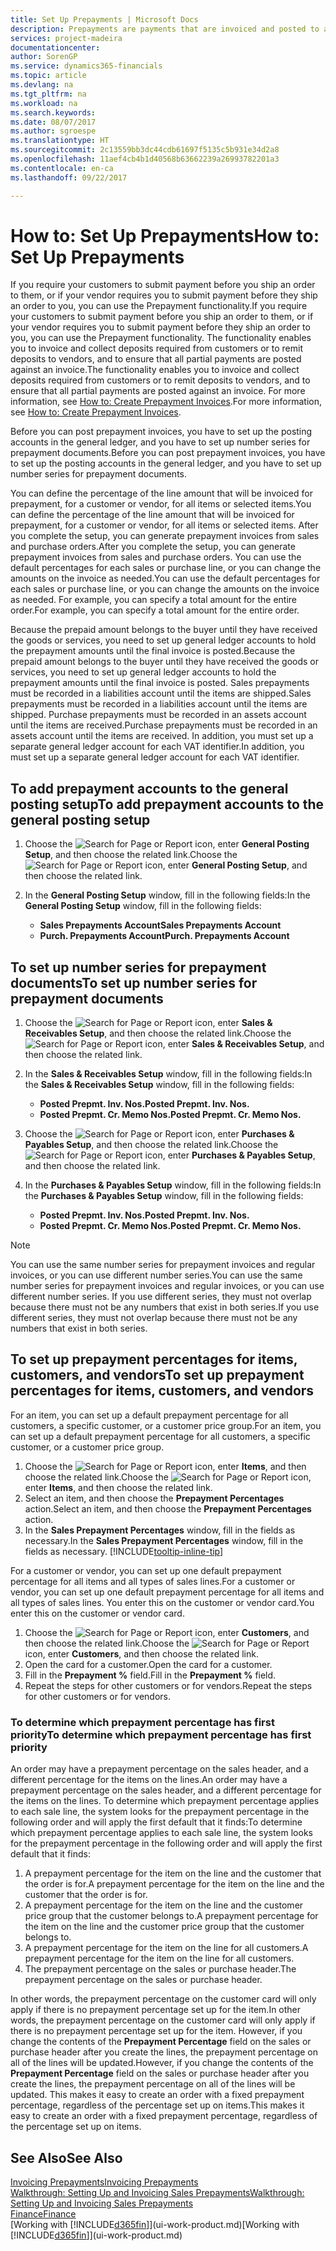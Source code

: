 ```yaml
---
title: Set Up Prepayments | Microsoft Docs
description: Prepayments are payments that are invoiced and posted to a sales or purchase prepayment order before final invoicing. You might require a deposit before you manufacture items to order, or you might require payment before you ship items to a customer. The prepayments functionality enables you to invoice and collect deposits required from customers or to remit deposits to vendors. Thus, you can ensure that all payments are posted against an invoice.
services: project-madeira
documentationcenter: 
author: SorenGP
ms.service: dynamics365-financials
ms.topic: article
ms.devlang: na
ms.tgt_pltfrm: na
ms.workload: na
ms.search.keywords: 
ms.date: 08/07/2017
ms.author: sgroespe
ms.translationtype: HT
ms.sourcegitcommit: 2c13559bb3dc44cdb61697f5135c5b931e34d2a8
ms.openlocfilehash: 11aef4cb4b1d40568b63662239a26993782201a3
ms.contentlocale: en-ca
ms.lasthandoff: 09/22/2017

---
```

# <a name="how-to-set-up-prepayments"></a><span data-ttu-id="b5f7c-106">How to: Set Up Prepayments</span><span class="sxs-lookup"><span data-stu-id="b5f7c-106">How to: Set Up Prepayments</span></span>
<span data-ttu-id="b5f7c-107">If you require your customers to submit payment before you ship an order to them, or if your vendor requires you to submit payment before they ship an order to you, you can use the Prepayment functionality.</span><span class="sxs-lookup"><span data-stu-id="b5f7c-107">If you require your customers to submit payment before you ship an order to them, or if your vendor requires you to submit payment before they ship an order to you, you can use the Prepayment functionality.</span></span> <span data-ttu-id="b5f7c-108">The functionality enables you to invoice and collect deposits required from customers or to remit deposits to vendors, and to ensure that all partial payments are posted against an invoice.</span><span class="sxs-lookup"><span data-stu-id="b5f7c-108">The functionality enables you to invoice and collect deposits required from customers or to remit deposits to vendors, and to ensure that all partial payments are posted against an invoice.</span></span> <span data-ttu-id="b5f7c-109">For more information, see [How to: Create Prepayment Invoices](finance-how-to-create-prepayment-invoices.md).</span><span class="sxs-lookup"><span data-stu-id="b5f7c-109">For more information, see [How to: Create Prepayment Invoices](finance-how-to-create-prepayment-invoices.md).</span></span>

<span data-ttu-id="b5f7c-110">Before you can post prepayment invoices, you have to set up the posting accounts in the general ledger, and you have to set up number series for prepayment documents.</span><span class="sxs-lookup"><span data-stu-id="b5f7c-110">Before you can post prepayment invoices, you have to set up the posting accounts in the general ledger, and you have to set up number series for prepayment documents.</span></span>  

<span data-ttu-id="b5f7c-111">You can define the percentage of the line amount that will be invoiced for prepayment, for a customer or vendor, for all items or selected items.</span><span class="sxs-lookup"><span data-stu-id="b5f7c-111">You can define the percentage of the line amount that will be invoiced for prepayment, for a customer or vendor, for all items or selected items.</span></span> <span data-ttu-id="b5f7c-112">After you complete the setup, you can generate prepayment invoices from sales and purchase orders.</span><span class="sxs-lookup"><span data-stu-id="b5f7c-112">After you complete the setup, you can generate prepayment invoices from sales and purchase orders.</span></span> <span data-ttu-id="b5f7c-113">You can use the default percentages for each sales or purchase line, or you can change the amounts on the invoice as needed.</span><span class="sxs-lookup"><span data-stu-id="b5f7c-113">You can use the default percentages for each sales or purchase line, or you can change the amounts on the invoice as needed.</span></span> <span data-ttu-id="b5f7c-114">For example, you can specify a total amount for the entire order.</span><span class="sxs-lookup"><span data-stu-id="b5f7c-114">For example, you can specify a total amount for the entire order.</span></span>  

<span data-ttu-id="b5f7c-115">Because the prepaid amount belongs to the buyer until they have received the goods or services, you need to set up general ledger accounts to hold the prepayment amounts until the final invoice is posted.</span><span class="sxs-lookup"><span data-stu-id="b5f7c-115">Because the prepaid amount belongs to the buyer until they have received the goods or services, you need to set up general ledger accounts to hold the prepayment amounts until the final invoice is posted.</span></span> <span data-ttu-id="b5f7c-116">Sales prepayments must be recorded in a liabilities account until the items are shipped.</span><span class="sxs-lookup"><span data-stu-id="b5f7c-116">Sales prepayments must be recorded in a liabilities account until the items are shipped.</span></span> <span data-ttu-id="b5f7c-117">Purchase prepayments must be recorded in an assets account until the items are received.</span><span class="sxs-lookup"><span data-stu-id="b5f7c-117">Purchase prepayments must be recorded in an assets account until the items are received.</span></span> <span data-ttu-id="b5f7c-118">In addition, you must set up a separate general ledger account for each VAT identifier.</span><span class="sxs-lookup"><span data-stu-id="b5f7c-118">In addition, you must set up a separate general ledger account for each VAT identifier.</span></span>

## <a name="to-add-prepayment-accounts-to-the-general-posting-setup"></a><span data-ttu-id="b5f7c-119">To add prepayment accounts to the general posting setup</span><span class="sxs-lookup"><span data-stu-id="b5f7c-119">To add prepayment accounts to the general posting setup</span></span>  

1. <span data-ttu-id="b5f7c-120">Choose the ![Search for Page or Report](media/ui-search/search_small.png "Search for Page or Report icon") icon, enter **General Posting Setup**, and then choose the related link.</span><span class="sxs-lookup"><span data-stu-id="b5f7c-120">Choose the ![Search for Page or Report](media/ui-search/search_small.png "Search for Page or Report icon") icon, enter **General Posting Setup**, and then choose the related link.</span></span>
2. <span data-ttu-id="b5f7c-121">In the **General Posting Setup** window, fill in the following fields:</span><span class="sxs-lookup"><span data-stu-id="b5f7c-121">In the **General Posting Setup** window, fill in the following fields:</span></span>  

    - <span data-ttu-id="b5f7c-122">**Sales Prepayments Account**</span><span class="sxs-lookup"><span data-stu-id="b5f7c-122">**Sales Prepayments Account**</span></span>  
    - <span data-ttu-id="b5f7c-123">**Purch. Prepayments Account**</span><span class="sxs-lookup"><span data-stu-id="b5f7c-123">**Purch. Prepayments Account**</span></span>  

## <a name="to-set-up-number-series-for-prepayment-documents"></a><span data-ttu-id="b5f7c-124">To set up number series for prepayment documents</span><span class="sxs-lookup"><span data-stu-id="b5f7c-124">To set up number series for prepayment documents</span></span>  

1. <span data-ttu-id="b5f7c-125">Choose the ![Search for Page or Report](media/ui-search/search_small.png "Search for Page or Report icon") icon, enter **Sales & Receivables Setup**, and then choose the related link.</span><span class="sxs-lookup"><span data-stu-id="b5f7c-125">Choose the ![Search for Page or Report](media/ui-search/search_small.png "Search for Page or Report icon") icon, enter **Sales & Receivables Setup**, and then choose the related link.</span></span>
2. <span data-ttu-id="b5f7c-126">In the **Sales & Receivables Setup** window, fill in the following fields:</span><span class="sxs-lookup"><span data-stu-id="b5f7c-126">In the **Sales & Receivables Setup** window, fill in the following fields:</span></span>  

   - <span data-ttu-id="b5f7c-127">**Posted Prepmt. Inv. Nos.**</span><span class="sxs-lookup"><span data-stu-id="b5f7c-127">**Posted Prepmt. Inv. Nos.**</span></span>
   - <span data-ttu-id="b5f7c-128">**Posted Prepmt. Cr. Memo Nos.**</span><span class="sxs-lookup"><span data-stu-id="b5f7c-128">**Posted Prepmt. Cr. Memo Nos.**</span></span>

1. <span data-ttu-id="b5f7c-129">Choose the ![Search for Page or Report](media/ui-search/search_small.png "Search for Page or Report icon") icon, enter **Purchases & Payables Setup**, and then choose the related link.</span><span class="sxs-lookup"><span data-stu-id="b5f7c-129">Choose the ![Search for Page or Report](media/ui-search/search_small.png "Search for Page or Report icon") icon, enter **Purchases & Payables Setup**, and then choose the related link.</span></span>
2. <span data-ttu-id="b5f7c-130">In the **Purchases & Payables Setup** window, fill in the following fields:</span><span class="sxs-lookup"><span data-stu-id="b5f7c-130">In the **Purchases & Payables Setup** window, fill in the following fields:</span></span>

    - <span data-ttu-id="b5f7c-131">**Posted Prepmt. Inv. Nos.**</span><span class="sxs-lookup"><span data-stu-id="b5f7c-131">**Posted Prepmt. Inv. Nos.**</span></span>
    - <span data-ttu-id="b5f7c-132">**Posted Prepmt. Cr. Memo Nos.**</span><span class="sxs-lookup"><span data-stu-id="b5f7c-132">**Posted Prepmt. Cr. Memo Nos.**</span></span>

> [!NOTE]  
>  <span data-ttu-id="b5f7c-133">You can use the same number series for prepayment invoices and regular invoices, or you can use different number series.</span><span class="sxs-lookup"><span data-stu-id="b5f7c-133">You can use the same number series for prepayment invoices and regular invoices, or you can use different number series.</span></span> <span data-ttu-id="b5f7c-134">If you use different series, they must not overlap because there must not be any numbers that exist in both series.</span><span class="sxs-lookup"><span data-stu-id="b5f7c-134">If you use different series, they must not overlap because there must not be any numbers that exist in both series.</span></span>  

## <a name="to-set-up-prepayment-percentages-for-items-customers-and-vendors"></a><span data-ttu-id="b5f7c-135">To set up prepayment percentages for items, customers, and vendors</span><span class="sxs-lookup"><span data-stu-id="b5f7c-135">To set up prepayment percentages for items, customers, and vendors</span></span>  
<span data-ttu-id="b5f7c-136">For an item, you can set up a default prepayment percentage for all customers, a specific customer, or a customer price group.</span><span class="sxs-lookup"><span data-stu-id="b5f7c-136">For an item, you can set up a default prepayment percentage for all customers, a specific customer, or a customer price group.</span></span>  

1. <span data-ttu-id="b5f7c-137">Choose the ![Search for Page or Report](media/ui-search/search_small.png "Search for Page or Report icon") icon, enter **Items**, and then choose the related link.</span><span class="sxs-lookup"><span data-stu-id="b5f7c-137">Choose the ![Search for Page or Report](media/ui-search/search_small.png "Search for Page or Report icon") icon, enter **Items**, and then choose the related link.</span></span>
2. <span data-ttu-id="b5f7c-138">Select an item, and then choose the **Prepayment Percentages** action.</span><span class="sxs-lookup"><span data-stu-id="b5f7c-138">Select an item, and then choose the **Prepayment Percentages** action.</span></span>  
3. <span data-ttu-id="b5f7c-139">In the **Sales Prepayment Percentages** window, fill in the fields as necessary.</span><span class="sxs-lookup"><span data-stu-id="b5f7c-139">In the **Sales Prepayment Percentages** window, fill in the fields as necessary.</span></span> [!INCLUDE[tooltip-inline-tip](includes/tooltip-inline-tip_md.md)]

<span data-ttu-id="b5f7c-140">For a customer or vendor, you can set up one default prepayment percentage for all items and all types of sales lines.</span><span class="sxs-lookup"><span data-stu-id="b5f7c-140">For a customer or vendor, you can set up one default prepayment percentage for all items and all types of sales lines.</span></span> <span data-ttu-id="b5f7c-141">You enter this on the customer or vendor card.</span><span class="sxs-lookup"><span data-stu-id="b5f7c-141">You enter this on the customer or vendor card.</span></span>

1. <span data-ttu-id="b5f7c-142">Choose the ![Search for Page or Report](media/ui-search/search_small.png "Search for Page or Report icon") icon, enter **Customers**, and then choose the related link.</span><span class="sxs-lookup"><span data-stu-id="b5f7c-142">Choose the ![Search for Page or Report](media/ui-search/search_small.png "Search for Page or Report icon") icon, enter **Customers**, and then choose the related link.</span></span>
2. <span data-ttu-id="b5f7c-143">Open the card for a customer.</span><span class="sxs-lookup"><span data-stu-id="b5f7c-143">Open the card for a customer.</span></span>
3. <span data-ttu-id="b5f7c-144">Fill in the **Prepayment %** field.</span><span class="sxs-lookup"><span data-stu-id="b5f7c-144">Fill in the **Prepayment %** field.</span></span>
4. <span data-ttu-id="b5f7c-145">Repeat the steps for other customers or for vendors.</span><span class="sxs-lookup"><span data-stu-id="b5f7c-145">Repeat the steps for other customers or for vendors.</span></span>  

### <a name="to-determine-which-prepayment-percentage-has-first-priority"></a><span data-ttu-id="b5f7c-146">To determine which prepayment percentage has first priority</span><span class="sxs-lookup"><span data-stu-id="b5f7c-146">To determine which prepayment percentage has first priority</span></span>  
<span data-ttu-id="b5f7c-147">An order may have a prepayment percentage on the sales header, and a different percentage for the items on the lines.</span><span class="sxs-lookup"><span data-stu-id="b5f7c-147">An order may have a prepayment percentage on the sales header, and a different percentage for the items on the lines.</span></span> <span data-ttu-id="b5f7c-148">To determine which prepayment percentage applies to each sale line, the system looks for the prepayment percentage in the following order and will apply the first default that it finds:</span><span class="sxs-lookup"><span data-stu-id="b5f7c-148">To determine which prepayment percentage applies to each sale line, the system looks for the prepayment percentage in the following order and will apply the first default that it finds:</span></span>  
1. <span data-ttu-id="b5f7c-149">A prepayment percentage for the item on the line and the customer that the order is for.</span><span class="sxs-lookup"><span data-stu-id="b5f7c-149">A prepayment percentage for the item on the line and the customer that the order is for.</span></span>  
2. <span data-ttu-id="b5f7c-150">A prepayment percentage for the item on the line and the customer price group that the customer belongs to.</span><span class="sxs-lookup"><span data-stu-id="b5f7c-150">A prepayment percentage for the item on the line and the customer price group that the customer belongs to.</span></span>  
3. <span data-ttu-id="b5f7c-151">A prepayment percentage for the item on the line for all customers.</span><span class="sxs-lookup"><span data-stu-id="b5f7c-151">A prepayment percentage for the item on the line for all customers.</span></span>  
4. <span data-ttu-id="b5f7c-152">The prepayment percentage on the sales or purchase header.</span><span class="sxs-lookup"><span data-stu-id="b5f7c-152">The prepayment percentage on the sales or purchase header.</span></span>  

<span data-ttu-id="b5f7c-153">In other words, the prepayment percentage on the customer card will only apply if there is no prepayment percentage set up for the item.</span><span class="sxs-lookup"><span data-stu-id="b5f7c-153">In other words, the prepayment percentage on the customer card will only apply if there is no prepayment percentage set up for the item.</span></span> <span data-ttu-id="b5f7c-154">However, if you change the contents of the **Prepayment Percentage** field on the sales or purchase header after you create the lines, the prepayment percentage on all of the lines will be updated.</span><span class="sxs-lookup"><span data-stu-id="b5f7c-154">However, if you change the contents of the **Prepayment Percentage** field on the sales or purchase header after you create the lines, the prepayment percentage on all of the lines will be updated.</span></span> <span data-ttu-id="b5f7c-155">This makes it easy to create an order with a fixed prepayment percentage, regardless of the percentage set up on items.</span><span class="sxs-lookup"><span data-stu-id="b5f7c-155">This makes it easy to create an order with a fixed prepayment percentage, regardless of the percentage set up on items.</span></span>

## <a name="see-also"></a><span data-ttu-id="b5f7c-156">See Also</span><span class="sxs-lookup"><span data-stu-id="b5f7c-156">See Also</span></span>  
[<span data-ttu-id="b5f7c-157">Invoicing Prepayments</span><span class="sxs-lookup"><span data-stu-id="b5f7c-157">Invoicing Prepayments</span></span>](finance-invoice-prepayments.md)  
[<span data-ttu-id="b5f7c-158">Walkthrough: Setting Up and Invoicing Sales Prepayments</span><span class="sxs-lookup"><span data-stu-id="b5f7c-158">Walkthrough: Setting Up and Invoicing Sales Prepayments</span></span>](walkthrough-setting-up-and-invoicing-sales-prepayments.md)  
[<span data-ttu-id="b5f7c-159">Finance</span><span class="sxs-lookup"><span data-stu-id="b5f7c-159">Finance</span></span>](finance.md)  
<span data-ttu-id="b5f7c-160">[Working with [!INCLUDE[d365fin](includes/d365fin_md.md)]](ui-work-product.md)</span><span class="sxs-lookup"><span data-stu-id="b5f7c-160">[Working with [!INCLUDE[d365fin](includes/d365fin_md.md)]](ui-work-product.md)</span></span>

